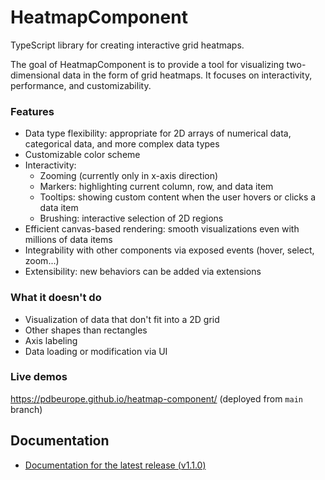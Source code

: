 <!-- README for NPM package -->

# HeatmapComponent

TypeScript library for creating interactive grid heatmaps.

The goal of HeatmapComponent is to provide a tool for visualizing two-dimensional data in the form of grid heatmaps. It focuses on interactivity, performance, and customizability.

### Features

-   Data type flexibility: appropriate for 2D arrays of numerical data, categorical data, and more complex data types
-   Customizable color scheme
-   Interactivity:
    -   Zooming (currently only in x-axis direction)
    -   Markers: highlighting current column, row, and data item
    -   Tooltips: showing custom content when the user hovers or clicks a data item
    -   Brushing: interactive selection of 2D regions
-   Efficient canvas-based rendering: smooth visualizations even with millions of data items
-   Integrability with other components via exposed events (hover, select, zoom...)
-   Extensibility: new behaviors can be added via extensions

### What it doesn't do

-   Visualization of data that don't fit into a 2D grid
-   Other shapes than rectangles
-   Axis labeling
-   Data loading or modification via UI

### Live demos

<https://pdbeurope.github.io/heatmap-component/> (deployed from `main` branch)

## Documentation

-   [Documentation for the latest release (v1.1.0)](https://github.com/PDBeurope/heatmap-component/blob/v1.1.0/docs/README.md)
